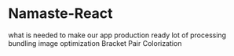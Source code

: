 # Namaste-React
what is needed to make our app production ready
lot of processing 
bundling
image optimization
Bracket Pair Colorization

